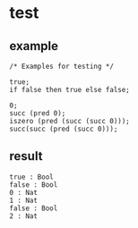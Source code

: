 # test

## example

```
/* Examples for testing */

true;
if false then true else false; 

0; 
succ (pred 0);
iszero (pred (succ (succ 0))); 
succ(succ (pred (succ 0)));
```

## result

```
true : Bool
false : Bool
0 : Nat
1 : Nat
false : Bool
2 : Nat
```
